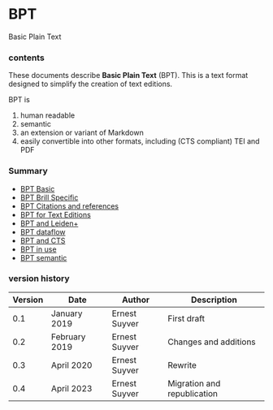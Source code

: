 # BPT
Basic Plain Text

### contents

These documents describe **Basic Plain Text** (BPT). This is a text format designed to simplify the creation of text editions.

BPT is

1. human readable
2. semantic
3. an extension or variant of Markdown
4. easily convertible into other formats, including (CTS compliant) TEI and PDF

### Summary

<!-- * [Introduction](README.md) -->
* [BPT Basic](BPT_Basic.md)
* [BPT Brill Specific](BPT_brill_specific.md)
* [BPT Citations and references](BPT_bibls.md)
* [BPT for Text Editions](BPT_for_Text_Editions.md)
* [BPT and Leiden+](BPT_and_LeidenPlus.md)
* [BPT dataflow](BPT_dataflow.md)
* [BPT and CTS](BPT_and_CTS.md)
* [BPT in use](BPT_in_use.md)
* [BPT semantic](BPT_semantic.md)

### version history

Version | Date | Author | Description
----- | ------- | ------- | -----------
0.1 | January 2019 | Ernest Suyver | First draft
0.2 | February 2019 | Ernest Suyver | Changes and additions
0.3 | April 2020 | Ernest Suyver | Rewrite
0.4 | April 2023 | Ernest Suyver | Migration and republication


